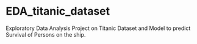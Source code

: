 # EDA_titanic_dataset
Exploratory Data Analysis Project on Titanic Dataset and Model to predict Survival of Persons on the ship.
